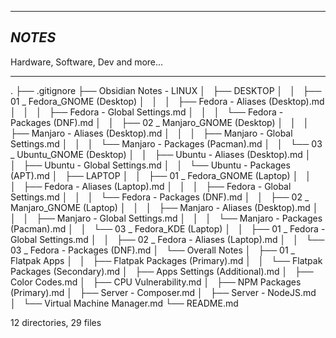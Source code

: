 ___
## *NOTES*
Hardware, Software, Dev and more...

___

.
├── .gitignore
├── Obsidian Notes - LINUX
│   ├── DESKTOP
│   │   ├── 01 _ Fedora_GNOME (Desktop)
│   │   │   ├── Fedora - Aliases (Desktop).md
│   │   │   ├── Fedora - Global Settings.md
│   │   │   └── Fedora - Packages (DNF).md
│   │   ├── 02 _ Manjaro_GNOME (Desktop)
│   │   │   ├── Manjaro - Aliases (Desktop).md
│   │   │   ├── Manjaro - Global Settings.md
│   │   │   └── Manjaro - Packages (Pacman).md
│   │   └── 03 _ Ubuntu_GNOME (Desktop)
│   │       ├── Ubuntu - Aliases (Desktop).md
│   │       ├── Ubuntu - Global Settings.md
│   │       └── Ubuntu - Packages (APT).md
│   ├── LAPTOP
│   │   ├── 01 _ Fedora_GNOME (Laptop)
│   │   │   ├── Fedora - Aliases (Laptop).md
│   │   │   ├── Fedora - Global Settings.md
│   │   │   └── Fedora - Packages (DNF).md
│   │   ├── 02 _ Manjaro_GNOME (Laptop)
│   │   │   ├── Manjaro - Aliases (Desktop).md
│   │   │   ├── Manjaro - Global Settings.md
│   │   │   └── Manjaro - Packages (Pacman).md
│   │   └── 03 _ Fedora_KDE (Laptop)
│   │       ├── 01 _ Fedora - Global Settings.md
│   │       ├── 02 _ Fedora - Aliases (Laptop).md
│   │       └── 03 _ Fedora - Packages (DNF).md
│   └── Overall Notes
│       ├── 01 _ Flatpak Apps
│       │   ├── Flatpak Packages (Primary).md
│       │   └── Flatpak Packages (Secondary).md
│       ├── Apps Settings (Additional).md
│       ├── Color Codes.md
│       ├── CPU Vulnerability.md
│       ├── NPM Packages (Primary).md
│       ├── Server - Composer.md
│       ├── Server - NodeJS.md
│       └── Virtual Machine Manager.md
└── README.md

12 directories, 29 files